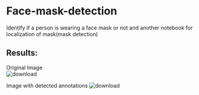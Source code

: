 # Face-mask-detection
Identify if a person is wearing a face mask or not and another notebook for localization of mask(mask detection)


## Results:
Original Image                                                                                                           
![download](https://github.com/Shocker444/Face-mask-detection/assets/101675941/ac39a598-2834-434c-9ff8-161d40dcb2c4)

Image with detected annotations
![download](https://github.com/Shocker444/Face-mask-detection/assets/101675941/0a75c346-b18b-477b-89d6-3d9a4ae2b9c7)



